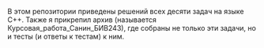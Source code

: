В этом репозитории приведены решений всех десяти задач на языке C++. Также я прикрепил архив (называется Курсовая_работа_Санин_БИВ243), где собраны не только эти задачи, но и тесты (и ответы к тестам) к ним.
